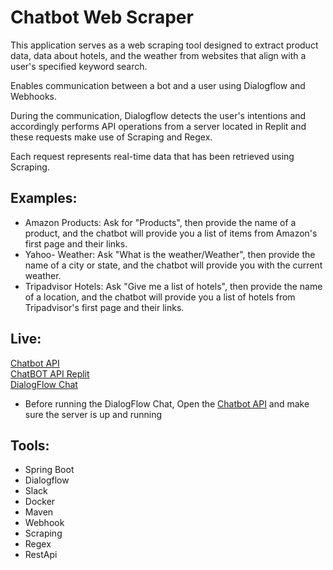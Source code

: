 # Chatbot Web Scraper
This application serves as a web scraping tool designed to extract product data, data about hotels, and the weather from websites that align with a user's specified keyword search.

Enables communication between a bot and a user using Dialogflow and Webhooks.

During the communication, Dialogflow detects the user's intentions and accordingly performs API operations from a server located in Replit and these requests make use of Scraping and Regex.

Each request represents real-time data that has been retrieved using Scraping.

## Examples:
* Amazon Products: Ask for "Products", then provide the name of a product, and the chatbot will provide you a list of items from Amazon's first page and their links.
* Yahoo- Weather: Ask "What is the weather/Weather", then provide the name of a city or state, and the chatbot will provide you with the current weather.
* Tripadvisor Hotels: Ask "Give me a list of hotels", then provide the name of a location, and the chatbot will provide you a list of hotels from Tripadvisor's first page and their links.

## Live:
[Chatbot API](https://idok-chatbot.runmydocker-app.com/swagger-ui.html) <br />
[ChatBOT API Replit](https://chatbot.idokrupik.repl.co/swagger-ui.html) <br />
[DialogFlow Chat](https://console.dialogflow.com/api-client/demo/embedded/c1cf1dc4-ba87-4c32-b191-b82259417327)

* Before running the DialogFlow Chat, Open the [Chatbot API](https://idok-chatbot.runmydocker-app.com/swagger-ui.html) and make sure the server is up and running

## Tools:
* Spring Boot
* Dialogflow
* Slack
* Docker
* Maven
* Webhook
* Scraping
* Regex
* RestApi
